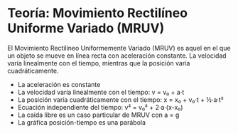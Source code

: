 # Teoría: Movimiento Rectilíneo Uniforme Variado (MRUV)

El Movimiento Rectilíneo Uniformemente Variado (MRUV) es aquel en el que un objeto se mueve en línea recta con aceleración constante. La velocidad varía linealmente con el tiempo, mientras que la posición varía cuadráticamente.

- La aceleración es constante
- La velocidad varía linealmente con el tiempo: v = v₀ + a·t
- La posición varía cuadráticamente con el tiempo: x = x₀ + v₀·t + ½·a·t²
- Ecuación independiente del tiempo: v² = v₀² + 2·a·(x-x₀)
- La caída libre es un caso particular de MRUV con a = g
- La gráfica posición-tiempo es una parábola